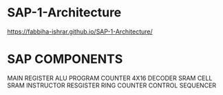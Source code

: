 # SAP-1-Architecture
 https://fabbiha-ishrar.github.io/SAP-1-Architecture/
 # SAP COMPONENTS
 MAIN
 REGISTER
 ALU
 PROGRAM COUNTER
4X16 DECODER
SRAM CELL
SRAM
INSTRUCTOR RESGISTER
RING COUNTER
CONTROL SEQUENCER
